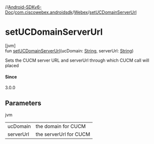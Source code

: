 //[Android-SDKv6-Doc](../../../index.md)/[com.ciscowebex.androidsdk](../index.md)/[Webex](index.md)/[setUCDomainServerUrl](set-u-c-domain-server-url.md)

# setUCDomainServerUrl

[jvm]\
fun [setUCDomainServerUrl](set-u-c-domain-server-url.md)(ucDomain: [String](https://kotlinlang.org/api/latest/jvm/stdlib/kotlin/-string/index.html), serverUrl: [String](https://kotlinlang.org/api/latest/jvm/stdlib/kotlin/-string/index.html))

Sets the CUCM server URL and serverUrl through which CUCM call will placed

#### Since

3.0.0

## Parameters

jvm

| | |
|---|---|
| ucDomain | the domain for CUCM |
| serverUrl | the serverUrl for CUCM |
